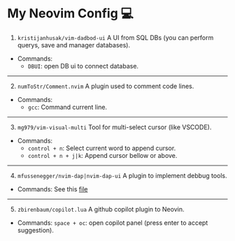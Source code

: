 # My Neovim Config 💻    
 
1. `kristijanhusak/vim-dadbod-ui` 
  A UI from SQL DBs (you can perform querys, save and manager databases).
 
  - Commands: 
    - `DBUI`: open DB ui to connect database.
 ___
2. `numToStr/Comment.nvim` 
  A plugin used to comment code lines.
   
  - Commands: 
    - `gcc`: Command current line. 
 ___
3. `mg979/vim-visual-multi` 
  Tool for multi-select cursor (like VSCODE).
 
  - Commands: 
    - `control + n`: Select current word to append cursor. 
    - `control + n + j|k`: Append cursor bellow or above.
 ___
4. `mfussenegger/nvim-dap|nvim-dap-ui` 
  A plugin to implement debbug tools.
  
  - Commands: 
    See this [file](https://github.com/GustavoRonconi/my-neovim/blob/main/lua/config/keymaps.lua#L9) 
 ___
5. `zbirenbaum/copilot.lua` 
  A github copilot plugin to Neovin.
 
  - Commands:
    `space + oc`: open copilot panel (press enter to accept suggestion). 
